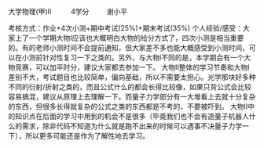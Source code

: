 大学物理(甲)Ⅱ     4学分    谢小平

考核方式：作业+4次小测+期中考试(25%)+期末考试(35%)
个人经验/感受：大家上了一个学期大物Ⅰ应该也大概明白大物的给分方式了，四次小测是相当重要的。有的老师小测时间不会提前通知，但大家差不多也能大概感受到小测时间，可以在小测前针对性复习一下之类的。另外，与大物Ⅰ不同的是，本学期会有一个大物竞赛，可以加平时分，建议大家都去参加一下。
大物Ⅱ整体的学习节奏和大物Ⅰ差别不大，考试题目也比较简单，偏向基础，所以不需要太担心。光学那块好多种不同的衍射/折射之类的，而且公式什么的都会长得比较像，如果只背公式会比较容易搞混，建议从原理上去理解一下。而量子力学部分有一大堆看上去就十分复杂的东西，但很多长得就复杂的公式之类的东西都是不考的，不要被吓到。
大物Ⅱ中的知识点在后面的学习中用到的机会不是很多（毕竟我们也不会有造量子机器人什么的需求，除非代码不知道为什么就是跑不出来的时候可以遇事不决量子力学一下），所以更多可能还是作为了解性地去学习。